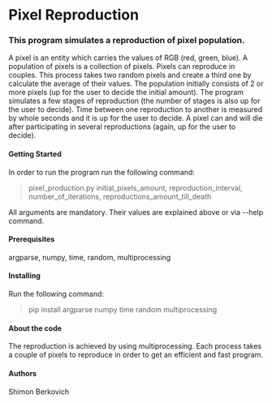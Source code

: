 # **Pixel Reproduction**

### This program simulates a reproduction of pixel population.
A pixel is an entity which carries the values of RGB (red, green, blue).
A population of pixels is a collection of pixels.
Pixels can reproduce in couples. This process takes two random pixels and create a third one by calculate the average 
of their values. The population initially consists of 2 or more pixels (up for the user to decide the initial amount).
The program simulates a few stages of reproduction (the number of stages is also up for the user to decide).
Time between one reproduction to another is measured by whole seconds and it is up for the user to decide.
A pixel can and will die after participating in several reproductions (again, up for the user to decide).

#### Getting Started
In order to run the program run the following command:

> pixel_production.py initial_pixels_amount, reproduction_interval, number_of_iterations, reproductions_amount_till_death

All arguments are mandatory. 
Their values are explained above or via --help command.

#### Prerequisites
argparse, numpy, time, random, multiprocessing 

#### Installing
Run the following command:

> pip install argparse numpy time random multiprocessing 

#### About the code
The reproduction is achieved by using multiprocessing. Each process takes a couple of pixels to reproduce in order to
get an efficient and fast program.

#### Authors
Shimon Berkovich
